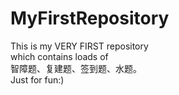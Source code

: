 # MyFirstRepository
  This is my VERY FIRST repository  
  which contains loads of  
  智障题、复建题、签到题、水题。  
  Just for fun:)  
